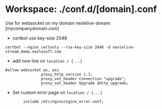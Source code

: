 # Workspace: ./conf.d/[domain].conf

Use for websocket on my domain nexlelive-stream.[mycompanydomain.com]

- certbot use key-size 2048

```
certbot --nginx certonly --rsa-key-size 2048 -d nexlelive-stream.demo.nexlesoft.com
```

- add new line on `location / {...}`

```
#allow websocket ws, wss
                proxy_http_version 1.1;
                proxy_set_header Connection "upgrade";
                proxy_set_header Upgrade $http_upgrade;
```

- Set custom error page on `location / {...}`

```
        include /etc/nginx/nginx_error.conf;
```
